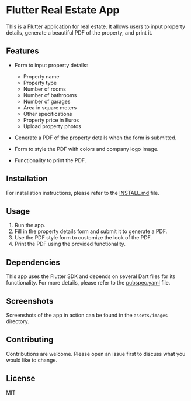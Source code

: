 # Flutter Real Estate App

This is a Flutter application for real estate. It allows users to input property details, generate a beautiful PDF of the property, and print it. 

## Features

- Form to input property details:
  - Property name
  - Property type
  - Number of rooms
  - Number of bathrooms
  - Number of garages
  - Area in square meters
  - Other specifications
  - Property price in Euros
  - Upload property photos

- Generate a PDF of the property details when the form is submitted.

- Form to style the PDF with colors and company logo image.

- Functionality to print the PDF.

## Installation

For installation instructions, please refer to the [INSTALL.md](INSTALL.md) file.

## Usage

1. Run the app.
2. Fill in the property details form and submit it to generate a PDF.
3. Use the PDF style form to customize the look of the PDF.
4. Print the PDF using the provided functionality.

## Dependencies

This app uses the Flutter SDK and depends on several Dart files for its functionality. For more details, please refer to the [pubspec.yaml](pubspec.yaml) file.

## Screenshots

Screenshots of the app in action can be found in the `assets/images` directory.

## Contributing

Contributions are welcome. Please open an issue first to discuss what you would like to change.

## License

MIT